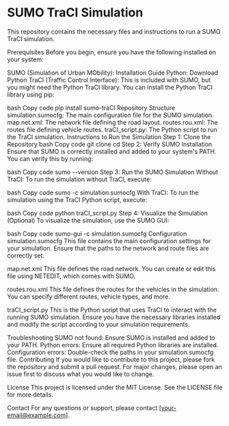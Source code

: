 # SUMO TraCI Simulation

This repository contains the necessary files and instructions to run a SUMO TraCI simulation.

Prerequisites
Before you begin, ensure you have the following installed on your system:

SUMO (Simulation of Urban MObility): Installation Guide
Python: Download Python
TraCI (Traffic Control Interface): This is included with SUMO, but you might need the Python TraCI library.
You can install the Python TraCI library using pip:

bash
Copy code
pip install sumo-traCI
Repository Structure
simulation.sumocfg: The main configuration file for the SUMO simulation.
map.net.xml: The network file defining the road layout.
routes.rou.xml: The routes file defining vehicle routes.
traCI_script.py: The Python script to run the TraCI simulation.
Instructions to Run the Simulation
Step 1: Clone the Repository
bash
Copy code
git clone <repository-url>
cd <repository-directory>
Step 2: Verify SUMO Installation
Ensure that SUMO is correctly installed and added to your system's PATH. You can verify this by running:

bash
Copy code
sumo --version
Step 3: Run the SUMO Simulation
Without TraCI: To run the simulation without TraCI, execute:

bash
Copy code
sumo -c simulation.sumocfg
With TraCI: To run the simulation using the TraCI Python script, execute:

bash
Copy code
python traCI_script.py
Step 4: Visualize the Simulation (Optional)
To visualize the simulation, use the SUMO GUI:

bash
Copy code
sumo-gui -c simulation.sumocfg
Configuration
simulation.sumocfg
This file contains the main configuration settings for your simulation. Ensure that the paths to the network and route files are correctly set.

map.net.xml
This file defines the road network. You can create or edit this file using NETEDIT, which comes with SUMO.

routes.rou.xml
This file defines the routes for the vehicles in the simulation. You can specify different routes, vehicle types, and more.

traCI_script.py
This is the Python script that uses TraCI to interact with the running SUMO simulation. Ensure you have the necessary libraries installed and modify the script according to your simulation requirements.

Troubleshooting
SUMO not found: Ensure SUMO is installed and added to your PATH.
Python errors: Ensure all required Python libraries are installed.
Configuration errors: Double-check the paths in your simulation.sumocfg file.
Contributing
If you would like to contribute to this project, please fork the repository and submit a pull request. For major changes, please open an issue first to discuss what you would like to change.

License
This project is licensed under the MIT License. See the LICENSE file for more details.

Contact
For any questions or support, please contact [your-email@example.com].
